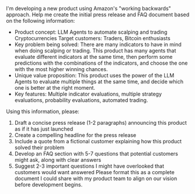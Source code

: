 I'm developing a new product using Amazon's "working backwards" approach. Help me create the initial press release and FAQ document based on the following information: 
 - Product concept: LLM Agents to automate scalping and trading Cryptocurrencies Target customers: Traders, Bitcoin enthusiasts 
-  Key problem being solved: There are many indicators to have in mind when doing scalping or trading. This product has many agents that evaluate different indicators at the same time, then perform some predictions with the combinations of the indicators, and choose the one with the most higher winning chances.
- Unique value proposition: This product uses the power of the LLM Agents to evaluate multiple things at the same time, and decide which one is better at the right moment. 
- Key features: Multiple indicator evaluations, multiple strategy evaluations, probability evaluations, automated trading. 

Using this information, please: 
1. Draft a concise press release (1-2 paragraphs) announcing this product as if it has just launched 
2. Create a compelling headline for the press release 
3. Include a quote from a fictional customer explaining how this product solved their problem 
4. Develop an FAQ section with 5-7 questions that potential customers might ask, along with clear answers 
5. Suggest 2-3 important questions I might have overlooked that customers would want answered Please format this as a complete document I could share with my product team to align on our vision before development begins.